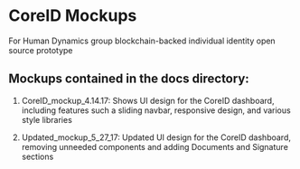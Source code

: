 # CoreID Mockups

For Human Dynamics group blockchain-backed individual identity open source prototype


## Mockups contained in the docs directory:

1. CoreID_mockup_4.14.17: Shows UI design for the CoreID dashboard, including features such a sliding navbar, responsive design, and various style libraries

2. Updated_mockup_5_27_17: Updated UI design for the CoreID dashboard, removing unneeded components and adding Documents and Signature sections


